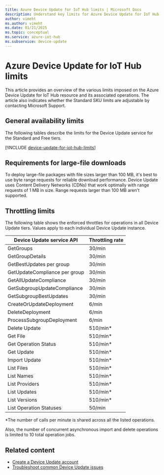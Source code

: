```yaml
---
title: Azure Device Update for IoT Hub limits | Microsoft Docs
description: Understand key limits for Azure Device Update for IoT Hub.
author: vimeht
ms.author: vimeht
ms.date: 01/21/2025
ms.topic: conceptual
ms.service: azure-iot-hub
ms.subservice: device-update
---
```


# Azure Device Update for IoT Hub limits

This article provides an overview of the various limits imposed on the Azure Device Update for IoT Hub resource and its associated operations. The article also indicates whether the Standard SKU limits are adjustable by contacting Microsoft Support.

## General availability limits

The following tables describe the limits for the Device Update service for the Standard and Free tiers. 

[!INCLUDE [device-update-for-iot-hub-limits](../../includes/device-update-for-iot-hub-limits.md)]

## Requirements for large-file downloads

To deploy large-file packages with file sizes larger than 100 MB, it's best to use byte range requests for reliable download performance. Device Update uses Content Delivery Networks (CDNs) that work optimally with range requests of 1 MB in size. Range requests larger than 100 MB aren't supported.

## Throttling limits

The following table shows the enforced throttles for operations in all Device Update tiers. Values apply to each individual Device Update instance.

|Device Update service API | Throttling rate |
|-------------------------|------------------|
|GetGroups |30/min|
|GetGroupDetails| 30/min|
|GetBestUpdates per group| 30/min|
|GetUpdateCompliance per group| 30/min|
|GetAllUpdateCompliance |30/min|
|GetSubgroupUpdateCompliance| 30/min|
|GetSubgroupBestUpdates| 30/min|
|CreateOrUpdateDeployment| 6/min |
|DeleteDeployment| 6/min |
|ProcessSubgroupDeployment | 6/min|
|Delete Update | 510/min*|
|Get File| 510/min*|
|Get Operation Status| 510/min*|
|Get Update| 510/min*|
|Import Update| 510/min*|
|List Files| 510/min*|
|List Names| 510/min*|
|List Providers| 510/min*|
|List Updates| 510/min*|
|List Versions| 510/min*|
|List Operation Statuses| 50/min|

\*The number of calls per minute is shared across all the listed operations.

Also, the number of concurrent asynchronous import and delete operations is limited to 10 total operation jobs.

## Related content

- [Create a Device Update account](create-device-update-account.md)
- [Troubleshoot common Device Update issues](troubleshoot-device-update.md)
